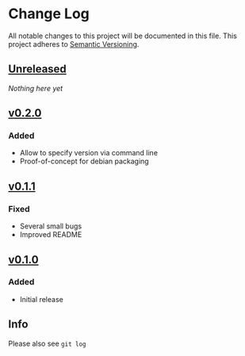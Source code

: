 # Change Log
All notable changes to this project will be documented in this file.
This project adheres to [Semantic Versioning](http://semver.org/).

## [Unreleased]

*Nothing here yet*

## [v0.2.0]
### Added
- Allow to specify version via command line
- Proof-of-concept for debian packaging

## [v0.1.1]
### Fixed

- Several small bugs
- Improved README

## [v0.1.0]
### Added
- Initial release


## Info

Please also see `git log`

[Unreleased]: https://github.com/timofurrer/click-man/compare/v0.2.0...HEAD
[v0.2.0]: https://github.com/timofurrer/click-man/compare/v0.1.1...v0.2.0
[v0.1.1]: https://github.com/timofurrer/click-man/compare/v0.1.0...v0.1.1
[v0.1.0]: https://github.com/timofurrer/click-man/compare/30626839cc048856f799eb0bcd9e731fff4221dc...v0.1.0
